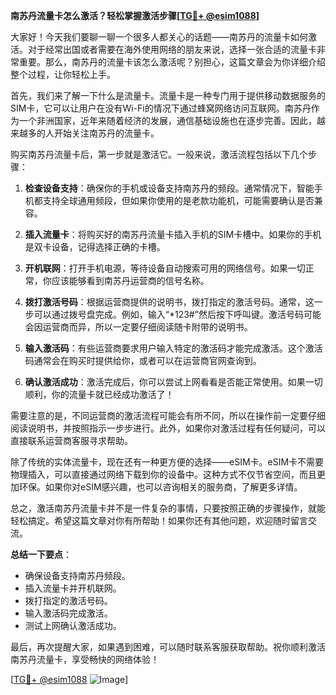 **南苏丹流量卡怎么激活？轻松掌握激活步骤[[TG💪+ @esim1088](https://t.me/s/esim1088)]**

大家好！今天我们要聊一聊一个很多人都关心的话题——南苏丹的流量卡如何激活。对于经常出国或者需要在海外使用网络的朋友来说，选择一张合适的流量卡非常重要。那么，南苏丹的流量卡该怎么激活呢？别担心，这篇文章会为你详细介绍整个过程，让你轻松上手。

首先，我们来了解一下什么是流量卡。流量卡是一种专门用于提供移动数据服务的SIM卡，它可以让用户在没有Wi-Fi的情况下通过蜂窝网络访问互联网。南苏丹作为一个非洲国家，近年来随着经济的发展，通信基础设施也在逐步完善。因此，越来越多的人开始关注南苏丹的流量卡。

购买南苏丹流量卡后，第一步就是激活它。一般来说，激活流程包括以下几个步骤：

1. **检查设备支持**：确保你的手机或设备支持南苏丹的频段。通常情况下，智能手机都支持全球通用频段，但如果你使用的是老款功能机，可能需要确认是否兼容。

2. **插入流量卡**：将购买好的南苏丹流量卡插入手机的SIM卡槽中。如果你的手机是双卡设备，记得选择正确的卡槽。

3. **开机联网**：打开手机电源，等待设备自动搜索可用的网络信号。如果一切正常，你应该能够看到南苏丹运营商的信号名称。

4. **拨打激活号码**：根据运营商提供的说明书，拨打指定的激活号码。通常，这一步可以通过拨号盘完成。例如，输入“*123#”然后按下呼叫键。激活号码可能会因运营商而异，所以一定要仔细阅读随卡附带的说明书。

5. **输入激活码**：有些运营商要求用户输入特定的激活码才能完成激活。这个激活码通常会在购买时提供给你，或者可以在运营商官网查询到。

6. **确认激活成功**：激活完成后，你可以尝试上网看看是否能正常使用。如果一切顺利，你的流量卡就已经成功激活了！

需要注意的是，不同运营商的激活流程可能会有所不同，所以在操作前一定要仔细阅读说明书，并按照指示一步步进行。此外，如果你对激活过程有任何疑问，可以直接联系运营商客服寻求帮助。

除了传统的实体流量卡，现在还有一种更方便的选择——eSIM卡。eSIM卡不需要物理插入，可以直接通过网络下载到你的设备中。这种方式不仅节省空间，而且更加环保。如果你对eSIM感兴趣，也可以咨询相关的服务商，了解更多详情。

总之，激活南苏丹流量卡并不是一件复杂的事情，只要按照正确的步骤操作，就能轻松搞定。希望这篇文章对你有所帮助！如果你还有其他问题，欢迎随时留言交流。

**总结一下要点**：
- 确保设备支持南苏丹频段。
- 插入流量卡并开机联网。
- 拨打指定的激活号码。
- 输入激活码完成激活。
- 测试上网确认激活成功。

最后，再次提醒大家，如果遇到困难，可以随时联系客服获取帮助。祝你顺利激活南苏丹流量卡，享受畅快的网络体验！

[[TG💪+ @esim1088](https://t.me/s/esim1088) ![Image](https://i.postimg.cc/4NQfJmqS/Snipaste-2025-05-13-00-14-12.png)]